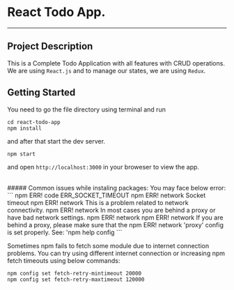 # React Todo App.
---
## Project Description

This is a Complete Todo Application with all features with CRUD operations. We are using `React.js` and to manage our states, we are using `Redux`. 
## Getting Started

You need to go the file directory using terminal and run

```shell
cd react-todo-app
npm install
```

and after that start the dev server.

```shell
npm start
```
and open `http://localhost:3000` in your broweser to view the app.

<br>
##### Common issues while instaling packages:
You may face below error:
```
npm ERR! code ERR_SOCKET_TIMEOUT
npm ERR! network Socket timeout
npm ERR! network This is a problem related to network connectivity.
npm ERR! network In most cases you are behind a proxy or have bad network settings.
npm ERR! network
npm ERR! network If you are behind a proxy, please make sure that the
npm ERR! network 'proxy' config is set properly.  See: 'npm help config
```

Sometimes npm fails to fetch some module due to internet connection problems. You can try using different internet connection or increasing npm fetch timeouts using below commands:
```
npm config set fetch-retry-mintimeout 20000
npm config set fetch-retry-maxtimeout 120000
```
